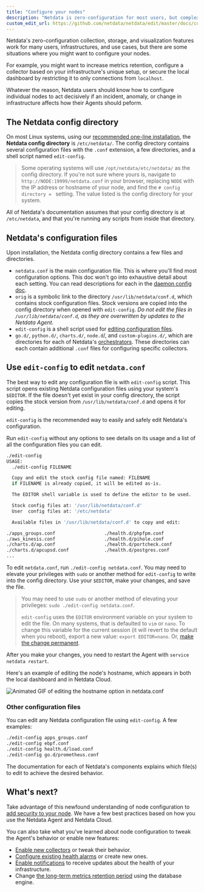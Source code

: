 ```yaml
---
title: "Configure your nodes"
description: "Netdata is zero-configuration for most users, but complex infrastructures may require you to tweak some of the Agent's granular settings."
custom_edit_url: https://github.com/netdata/netdata/edit/master/docs/configure/nodes.md
---
```




Netdata's zero-configuration collection, storage, and visualization features work for many users, infrastructures, and
use cases, but there are some situations where you might want to configure your nodes.

For example, you might want to increase metrics retention, configure a collector based on your infrastructure's unique
setup, or secure the local dashboard by restricting it to only connections from `localhost`.

Whatever the reason, Netdata users should know how to configure individual nodes to act decisively if an incident,
anomaly, or change in infrastructure affects how their Agents should peform.

## The Netdata config directory

On most Linux systems, using our [recommended one-line installation](/docs/agent/get#install-the-netdata-agent), the
**Netdata config directory** is `/etc/netdata/`. The config directory contains several configuration files with the
`.conf` extension, a few directories, and a shell script named `edit-config`.

> Some operating systems will use `/opt/netdata/etc/netdata/` as the config directory. If you're not sure where yours
> is, navigate to `http://NODE:19999/netdata.conf` in your browser, replacing `NODE` with the IP address or hostname of
> your node, and find the `# config directory = ` setting. The value listed is the config directory for your system.

All of Netdata's documentation assumes that your config directory is at `/etc/netdata`, and that you're running any
scripts from inside that directory.

## Netdata's configuration files

Upon installation, the Netdata config directory contains a few files and directories.

-   `netdata.conf` is the main configuration file. This is where you'll find most configuration options. This doc won't
    go into exhaustive detail about each setting. You can read descriptions for each in the [daemon config
    doc](/docs/agent/daemon/config).
-   `orig` is a symbolic link to the directory `/usr/lib/netdata/conf.d`, which contains stock configuration files.
    Stock versions are copied into the config directory when opened with `edit-config`. _Do not edit the files in
    `/usr/lib/netdata/conf.d`, as they are overwritten by updates to the Netdata Agent._
-   `edit-config` is a shell script used for [editing configuration files](#use-edit-config-to-edit-netdataconf).
-   `go.d/`, `python.d/`, `charts.d/`, `node.d`/, and `custom-plugins.d/`, which are directories for each of Netdata's
    [orchestrators](/docs/agent/collectors/plugins.d#external-plugins-overview). These directories can each contain
    additional `.conf` files for configuring specific collectors.

## Use `edit-config` to edit `netdata.conf`

The best way to edit any configuration file is with `edit-config` script. This script opens existing Netdata
configuration files using your system's `$EDITOR`. If the file doesn't yet exist in your config directory, the script
copies the stock version from `/usr/lib/netdata/conf.d` and opens it for editing.

`edit-config` is the recommended way to easily and safely edit Netdata's configuration.

Run `edit-config` without any options to see details on its usage and a list of all the configuration files you can
edit.

```bash
./edit-config
USAGE:
  ./edit-config FILENAME

  Copy and edit the stock config file named: FILENAME
  if FILENAME is already copied, it will be edited as-is.

  The EDITOR shell variable is used to define the editor to be used.

  Stock config files at: '/usr/lib/netdata/conf.d'
  User  config files at: '/etc/netdata'

  Available files in '/usr/lib/netdata/conf.d' to copy and edit:

./apps_groups.conf                  ./health.d/phpfpm.conf
./aws_kinesis.conf                  ./health.d/pihole.conf
./charts.d/ap.conf                  ./health.d/portcheck.conf
./charts.d/apcupsd.conf             ./health.d/postgres.conf
...
```

To edit `netdata.conf`, run `./edit-config netdata.conf`. You may need to elevate your privileges with `sudo` or another
method for `edit-config` to write into the config directory. Use your `$EDITOR`, make your changes, and save the file.

> You may need to use `sudo` or another method of elevating your privileges: `sudo ./edit-config netdata.conf`.
>
> `edit-config` uses the `EDITOR` environment variable on your system to edit the file. On many systems, that is
> defaulted to `vim` or `nano`. To change this variable for the current session (it will revert to the default when you
> reboot), export a new value: `export EDITOR=nano`. Or, [make the change
> permanent](https://stackoverflow.com/questions/13046624/how-to-permanently-export-a-variable-in-linux).

After you make your changes, you need to restart the Agent with `service netdata restart`.

Here's an example of editing the node's hostname, which appears in both the local dashboard and in Netdata Cloud.

![Animated GIF of editing the hostname option in
netdata.conf](https://user-images.githubusercontent.com/1153921/80994808-1c065300-8df2-11ea-81af-d28dc3ba27c8.gif)

### Other configuration files

You can edit any Netdata configuration file using `edit-config`. A few examples:

```bash
./edit-config apps_groups.conf
./edit-config ebpf.conf
./edit-config health.d/load.conf
./edit-config go.d/prometheus.conf
```

The documentation for each of Netdata's components explains which file(s) to edit to achieve the desired behavior.

## What's next?

Take advantage of this newfound understanding of node configuration to [add security to your
node](/docs/configure/secure-nodes). We have a few best practices based on how you use the Netdata Agent and Netdata
Cloud.

You can also take what you've learned about node configuration to tweak the Agent's behavior or enable new features:

-   [Enable new collectors](/docs/collect/enable) or tweak their behavior.
-   [Configure existing health alarms](/docs/monitor/configure-alarms) or create new ones.
-   [Enable notifications](/docs/monitor/enable-notifications) to receive updates about the health of your
    infrastructure.
-   Change [the long-term metrics retention period](/docs/store/change-metrics-retention) using the database engine.


